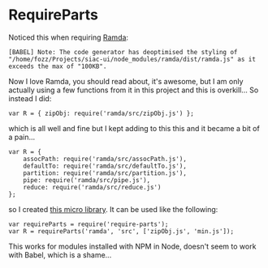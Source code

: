 # RequireParts

Noticed this when requiring [Ramda](http://ramdajs.com/):

    [BABEL] Note: The code generator has deoptimised the styling of "/home/fozz/Projects/siac-ui/node_modules/ramda/dist/ramda.js" as it exceeds the max of "100KB".

Now I love Ramda, you should read about, it's awesome, but I am only actually using a few functions from it in this project and this is overkill... So instead I did:

    var R = { zipObj: require('ramda/src/zipObj.js') };

which is all well and fine but I kept adding to this this and it became a bit of a pain...

    var R = {
        assocPath: require('ramda/src/assocPath.js'),
        defaultTo: require('ramda/src/defaultTo.js'),
        partition: require('ramda/src/partition.js'),
        pipe: require('ramda/src/pipe.js'),
        reduce: require('ramda/src/reduce.js')
    };

so I created [this micro library](https://github.com/forbesmyester/require-parts). It can be used like the following:

    var requireParts = require('require-parts');
    var R = requireParts('ramda', 'src', ['zipObj.js', 'min.js']);

This works for modules installed with NPM in Node, doesn't seem to work with Babel, which is a shame...
